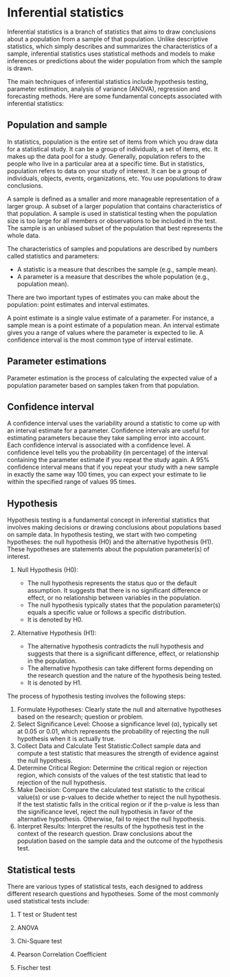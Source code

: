 # Inferential statistics

Inferential statistics is a branch of statistics that aims to draw conclusions about a population from a sample of that population. Unlike descriptive statistics, which simply describes and summarizes the characteristics of a sample, inferential statistics uses statistical methods and models to make inferences or predictions about the wider population from which the sample is drawn.

The main techniques of inferential statistics include hypothesis testing, parameter estimation, analysis of variance (ANOVA), regression and forecasting methods. Here are some fundamental concepts associated with inferential statistics:

## Population and sample

In statistics, population is the entire set of items from which you draw data for a statistical study. It can be a group of individuals, a set of items, etc. It makes up the data pool for a study. Generally, population refers to the people who live in a particular area at a specific time. But in statistics, population refers to data on your study of interest. It can be a group of individuals, objects, events, organizations, etc. You use populations to draw conclusions.

A sample is defined as a smaller and more manageable representation of a larger group. A subset of a larger population that contains characteristics of that population. A sample is used in statistical testing when the population size is too large for all members or observations to be included in the test.\
The sample is an unbiased subset of the population that best represents the whole data.

The characteristics of samples and populations are described by numbers called statistics and parameters:

- A statistic is a measure that describes the sample (e.g., sample mean).
- A parameter is a measure that describes the whole population (e.g., population mean).

There are two important types of estimates you can make about the population: point estimates and interval estimates.

A point estimate is a single value estimate of a parameter. For instance, a sample mean is a point estimate of a population mean.
An interval estimate gives you a range of values where the parameter is expected to lie. A confidence interval is the most common type of interval estimate.

## Parameter estimations
Parameter estimation is the process of calculating the expected value of a population parameter based on samples taken from that population. 

## Confidence interval

A confidence interval uses the variability around a statistic to come up with an interval estimate for a parameter. Confidence intervals are useful for estimating parameters because they take sampling error into account.\
Each confidence interval is associated with a confidence level. A confidence level tells you the probability (in percentage) of the interval containing the parameter estimate if you repeat the study again.
A 95% confidence interval means that if you repeat your study with a new sample in exactly the same way 100 times, you can expect your estimate to lie within the specified range of values 95 times.

## Hypothesis

Hypothesis testing is a fundamental concept in inferential statistics that involves making decisions or drawing conclusions about populations based on sample data. In hypothesis testing, we start with two competing hypotheses: the null hypothesis (H0) and the alternative hypothesis (H1). These hypotheses are statements about the population parameter(s) of interest.

1. Null Hypothesis (H0):
    * The null hypothesis represents the status quo or the default assumption. It suggests that there is no significant difference or effect, or no relationship between variables in the population.
    * The null hypothesis typically states that the population parameter(s) equals a specific value or follows a specific distribution.
    * It is denoted by H0.

2. Alternative Hypothesis (H1):
    * The alternative hypothesis contradicts the null hypothesis and suggests that there is a significant difference, effect, or relationship in the population.
    * The alternative hypothesis can take different forms depending on the research question and the nature of the hypothesis being tested.
    * It is denoted by H1.
    
The process of hypothesis testing involves the following steps:

1) Formulate Hypotheses: Clearly state the null and alternative hypotheses based on the research; question or problem.
2) Select Significance Level: Choose a significance level (α), typically set at 0.05 or 0.01, which represents the probability of rejecting the null hypothesis when it is actually true.
3) Collect Data and Calculate Test Statistic:Collect sample data and compute a test statistic that measures the strength of evidence against the null hypothesis.
4) Determine Critical Region: Determine the critical region or rejection region, which consists of the values of the test statistic that lead to rejection of the null hypothesis.
5) Make Decision: Compare the calculated test statistic to the critical value(s) or use p-values to decide whether to reject the null hypothesis. If the test statistic falls in the critical region or if the p-value is less than the significance level, reject the null hypothesis in favor of the alternative hypothesis. Otherwise, fail to reject the null hypothesis.
6) Interpret Results: Interpret the results of the hypothesis test in the context of the research question. Draw conclusions about the population based on the sample data and the outcome of the hypothesis test.

## Statistical tests

There are various types of statistical tests, each designed to address different research questions and hypotheses. Some of the most commonly used statistical tests include:

1. T test or Student test

2. ANOVA

3. Chi-Square test

4. Pearson Correlation Coefficient

5. Fischer test 
